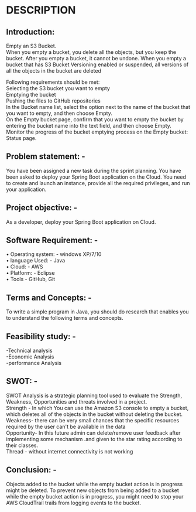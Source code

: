# DESCRIPTION
## Introduction:
Empty an S3 Bucket.  
When you empty a bucket, you delete all the objects, but you keep the bucket. After you empty a bucket, it cannot be undone. When you empty a bucket that has S3 Bucket Versioning enabled or suspended, all versions of all the objects in the bucket are deleted  
 
Following requirements should be met:  
Selecting the S3 bucket you want to empty  
Emptying the bucket  
Pushing the files to GitHub repositories  
In the Bucket name list, select the option next to the name of the bucket that you want to empty, and then choose Empty.  
On the Empty bucket page, confirm that you want to empty the bucket by entering the bucket name into the text field, and then choose Empty.  
Monitor the progress of the bucket emptying process on the Empty bucket: Status page. 

## Problem statement: -
You have been assigned a new task during the sprint planning. You have been asked to deploy your Spring Boot application on the Cloud. You need to create and launch an instance, provide all the required privileges, and run your application.

## Project objective: -
As a developer, deploy your Spring Boot application on Cloud.  

## Software Requirement: -
•	Operating system: - windows XP/7/10  
•	language Used: - Java  
•	Cloud: - AWS  
•	Platform: - Eclipse  
•	Tools - GitHub, Git   

## Terms and Concepts: - 
To write a simple program in Java, you should do research that enables you to understand the following terms and concepts.  

## Feasibility study: -
-Technical analysis  
-Economic Analysis  
-performance Analysis  

## SWOT: -
SWOT Analysis is a strategic planning tool used to evaluate the Strength, Weakness, Opportunities and threats involved in a project.  
Strength - In which You can use the Amazon S3 console to empty a bucket, which deletes all of the objects in the bucket without deleting the bucket.  
Weakness- there can be very small chances that the specific resources required by the user can't be available in the data  
Opportunity- In this future admin can delete/remove user feedback after implementing some mechanism .and given to the star rating according to their classes.  
Thread - without internet connectivity is not working  

## Conclusion: -
Objects added to the bucket while the empty bucket action is in progress might be deleted. To prevent new objects from being added to a bucket while the empty bucket action is in progress, you might need to stop your AWS CloudTrail trails from logging events to the bucket.

